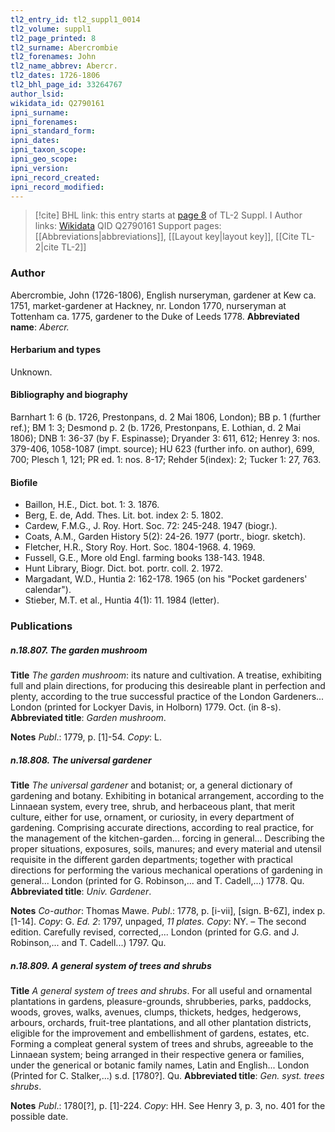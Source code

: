 ```yaml
---
tl2_entry_id: tl2_suppl1_0014
tl2_volume: suppl1
tl2_page_printed: 8
tl2_surname: Abercrombie
tl2_forenames: John
tl2_name_abbrev: Abercr.
tl2_dates: 1726-1806
tl2_bhl_page_id: 33264767
author_lsid: 
wikidata_id: Q2790161
ipni_surname: 
ipni_forenames: 
ipni_standard_form: 
ipni_dates: 
ipni_taxon_scope: 
ipni_geo_scope: 
ipni_version: 
ipni_record_created: 
ipni_record_modified:
---
```


> [!cite] BHL link: this entry starts at [page 8](https://www.biodiversitylibrary.org/page/33264767) of TL-2 Suppl. I
> Author links: [Wikidata](https://www.wikidata.org/wiki/Q2790161) QID Q2790161
> Support pages: [[Abbreviations|abbreviations]], [[Layout key|layout key]], [[Cite TL-2|cite TL-2]]

### Author

Abercrombie, John (1726-1806), English nurseryman, gardener at Kew ca. 1751, market-gardener at Hackney, nr. London 1770, nurseryman at Tottenham ca. 1775, gardener to the Duke of Leeds 1778. 
**Abbreviated name**: *Abercr.*

#### Herbarium and types

Unknown.

#### Bibliography and biography

Barnhart 1: 6 (b. 1726, Prestonpans, d. 2 Mai 1806, London); BB p. 1 (further ref.); BM 1: 3; Desmond p. 2 (b. 1726, Prestonpans, E. Lothian, d. 2 Mai 1806); DNB 1: 36-37 (by F. Espinasse); Dryander 3: 611, 612; Henrey 3: nos. 379-406, 1058-1087 (impt. source); HU 623 (further info. on author), 699, 700; Plesch 1, 121; PR ed. 1: nos. 8-17; Rehder 5(index): 2; Tucker 1: 27, 763.

#### Biofile

- Baillon, H.E., Dict. bot. 1: 3. 1876.
- Berg, E. de, Add. Thes. Lit. bot. index 2: 5. 1802.
- Cardew, F.M.G., J. Roy. Hort. Soc. 72: 245-248. 1947 (biogr.).
- Coats, A.M., Garden History 5(2): 24-26. 1977 (portr., biogr. sketch).
- Fletcher, H.R., Story Roy. Hort. Soc. 1804-1968. 4. 1969.
- Fussell, G.E., More old Engl. farming books 138-143. 1948.
- Hunt Library, Biogr. Dict. bot. portr. coll. 2. 1972.
- Margadant, W.D., Huntia 2: 162-178. 1965 (on his "Pocket gardeners' calendar").
- Stieber, M.T. et al., Huntia 4(1): 11. 1984 (letter).

### Publications

##### n.18.807. The garden mushroom

**Title**
*The garden mushroom*: its nature and cultivation. A treatise, exhibiting full and plain directions, for producing this desireable plant in perfection and plenty, according to the true successful practice of the London Gardeners... London (printed for Lockyer Davis, in Holborn) 1779. Oct. (in 8-s).
**Abbreviated title**: *Garden mushroom*.

**Notes**
*Publ*.: 1779, p. \[1\]-54. *Copy*: L.

##### n.18.808. The universal gardener

**Title**
*The universal gardener* and botanist; or, a general dictionary of gardening and botany. Exhibiting in botanical arrangement, according to the Linnaean system, every tree, shrub, and herbaceous plant, that merit culture, either for use, ornament, or curiosity, in every department of gardening. Comprising accurate directions, according to real practice, for the management of the kitchen-garden... forcing in general... Describing the proper situations, exposures, soils, manures; and every material and utensil requisite in the different garden departments; together with practical directions for performing the various mechanical operations of gardening in general... London (printed for G. Robinson,... and T. Cadell,...) 1778. Qu.
**Abbreviated title**: *Univ. Gardener*.

**Notes**
*Co-author*: Thomas Mawe.
*Publ*.: 1778, p. \[i-vii\], \[sign. B-6Z\], index p. \[1-14\]. *Copy*: G.
*Ed. 2*: 1797, unpaged, *11 plates. Copy*: NY. – The second edition. Carefully revised, corrected,... London (printed for G.G. and J. Robinson,... and T. Cadell...) 1797. Qu.

##### n.18.809. A general system of trees and shrubs

**Title**
*A general system of trees and shrubs*. For all useful and ornamental plantations in gardens, pleasure-grounds, shrubberies, parks, paddocks, woods, groves, walks, avenues, clumps, thickets, hedges, hedgerows, arbours, orchards, fruit-tree plantations, and all other plantation districts, eligible for the improvement and embellishment of gardens, estates, etc. Forming a compleat general system of trees and shrubs, agreeable to the Linnaean system; being arranged in their respective genera or families, under the generical or botanic family names, Latin and English... London (Printed for C. Stalker,...) s.d. \[1780?\]. Qu.
**Abbreviated title**: *Gen. syst. trees shrubs*.

**Notes**
*Publ*.: 1780\[?\], p. \[1\]-224. *Copy*: HH. See Henry 3, p. 3, no. 401 for the possible date.

